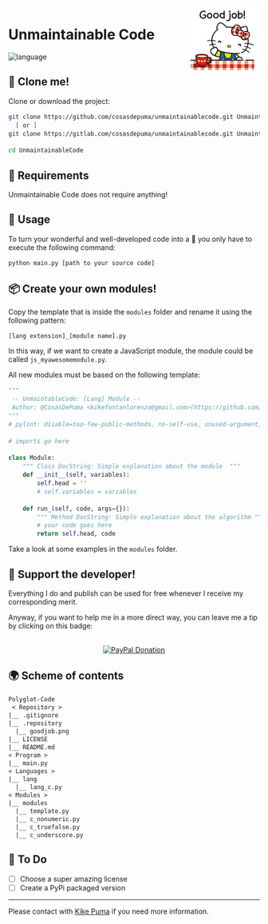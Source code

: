 <img src=".repository/goodjob.png" align="right" width="150">

# Unmaintainable Code
![language](https://img.shields.io/badge/language-python%203-blue.svg?style=for-the-badge)

:vhs: Clone me!
----
Clone or download the project:
```sh
git clone https://github.com/cosasdepuma/unmaintainablecode.git UnmaintainableCode
  [ or ]
git clone https://gitlab.com/cosasdepuma/unmaintainablecode.git UnmaintainableCode

cd UnmaintainableCode
```

:electric_plug: Requirements
----
Unmaintainable Code does not require anything!


:runner: Usage
----
To turn your wonderful and well-developed code into a 💩 you only have to execute the following command:

```py
python main.py [path to your source code]
```


:package: Create your own modules!
----

Copy the template that is inside the `modules` folder and rename it using the following pattern:

```
[lang extension]_[module name].py
```

In this way, if we want to create a JavaScript module, the module could be called `js_myawesomemodule.py`.

All new modules must be based on the following template:

```py
"""
 -- UnmaintableCode: [Lang] Module --
 Author: @CosasDePuma <kikefontanlorenzo@gmail.com>(https://github.com/cosasdepuma)
"""
# pylint: disable=too-few-public-methods, no-self-use, unused-argument, dangerous-default-value

# imports go here

class Module:
    """ Class DocString: Simple explanation about the module  """
    def __init__(self, variables):
        self.head = ''
        # self.variables = variables

    def run_(self, code, args={}):
        """ Method DocString: Simple explanation about the algorithm """
        # your code goes here
        return self.head, code
```

Take a look at some examples in the `modules` folder.


:octopus: Support the developer!
----
Everything I do and publish can be used for free whenever I receive my corresponding merit.

Anyway, if you want to help me in a more direct way, you can leave me a tip by clicking on this badge:

<p align="center">
    </br>
    <a href="https://www.paypal.me/cosasdepuma/"><img src="https://img.shields.io/badge/Donate-PayPal-blue.svg?style=for-the-badge" alt="PayPal Donation"></img></a>
</p>


:earth_africa: Scheme of contents
----
```
Polyglot-Code
 < Repository >
|__ .gitignore
|__ .repository
  |__ goodjob.png
|__ LICENSE
|__ README.md
< Program >
|__ main.py
< Languages >
|__ lang
  |__ lang_c.py
< Modules >
|__ modules
  |__ template.py
  |__ c_nonumeric.py
  |__ c_truefalse.py
  |__ c_underscore.py
```

:memo: To Do
----

 - [ ] Choose a super amazing license
 - [ ] Create a PyPi packaged version

----

Please contact with [Kike Puma](https://linkedin.com/in/kikepuma) if you need more information.
